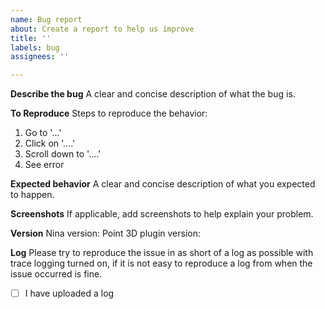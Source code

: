 ```yaml
---
name: Bug report
about: Create a report to help us improve
title: ''
labels: bug
assignees: ''

---
```


**Describe the bug**
A clear and concise description of what the bug is.

**To Reproduce**
Steps to reproduce the behavior:
1. Go to '...'
2. Click on '....'
3. Scroll down to '....'
4. See error

**Expected behavior**
A clear and concise description of what you expected to happen.

**Screenshots**
If applicable, add screenshots to help explain your problem.

**Version**
Nina version:
Point 3D plugin version:

**Log**
Please try to reproduce the issue in as short of a log as possible with trace logging turned on, if it is not easy to reproduce a log from when the issue occurred is fine.

- [ ] I have uploaded a log

